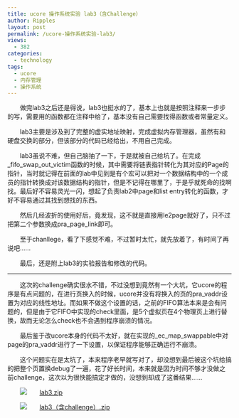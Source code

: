 ```yaml
---
title: ucore 操作系统实验 lab3（含Challenge）
author: Ripples
layout: post
permalink: /ucore-操作系统实验-lab3/
views:
  - 382
categories:
  - technology
tags:
  - ucore
  - 内存管理
  - 操作系统
---
```

<p dir="ltr" style="text-indent: 2em;">
  做完lab3之后还是得说，lab3也挺水的了，基本上也就是按照注释来一步步的写，需要用的函数都在注释中给了，基本没有自己需要找得函数或者常量定义。
</p>

<p dir="ltr" style="text-indent: 2em;">
  lab3主要是涉及到了完整的虚实地址映射，完成虚拟内存管理器，虽然有和硬盘交换的部分，但该部分的代码已经给出，不用自己完成。
</p>

<!--more-->

<p dir="ltr" style="text-indent: 2em;">
  lab3虽说不难，但自己脑抽了一下，于是就被自己给坑了。在完成_fifo_swap_out_victim函数的时候，其中需要将链表指针转化为其对应的Page的指针，当时就记得在前面的lab中见到是有个宏可以把对一个数据结构中的一个成员的指针转换成对该数据结构的指针，但是不记得在哪里了，于是乎就死命的找啊找。最后好不容易灵光一闪，想起了负责lab2中page和list entry转化的函数，才好不容易通过其找到想找的东西。
</p>

<p dir="ltr" style="text-indent: 2em;">
  然后几经波折的使用好后，竟发现，这不就是直接用le2page就好了，只不过把第二个参数换成pra_page_link即可。
</p>

<p dir="ltr" style="text-indent: 2em;">
  至于chanllege，看了下感觉不难，不过暂时太忙，就先放着了，有时间了再说吧……
</p>

<p dir="ltr" style="text-indent: 2em;">
  最后，还是附上lab3的实验报告和修改的代码。
</p>

* * *

<p style="text-indent: 2em;">
  这次的challenge确实很水不错，不过没想到竟然有一个大坑，它ucore的程序是有点问题的，在进行页换入的时候，ucore并没有将换入的页的pra_vaddr设置为对应的线性地址。而如果不做这个设置的话，之前的FIFO算法本来是会有问题的，但是由于它FIFO中实现的check里面，是5个虚拟页在4个物理页上进行替换，故而无论怎么check也不会遇到程序崩溃的情况。
</p>

<p style="text-indent: 2em;">
  最后鉴于改ucore本身的代码不太好，就在实现的_ec_map_swappable中对page的pra_vaddr进行了一下设置，以保证程序能够正确运行不崩溃。
</p>

<p style="text-indent: 2em;">
  这个问题实在是太坑了，本来程序老早就写对了，却没想到最后被这个坑给搞的把整个页置换debug了一遍，花了好长时间，本来就是因为时间不够才没做之前challenge，这次以为很快能搞定才做的，没想到却成了这番结果……
</p>

<p dir="ltr" style="text-indent: 2em;">
  <img src="http://geekjayvic.sinaapp.com/wp-content/plugins/wp-ueditor2/ueditor/dialogs/attachment/fileTypeImages/icon_rar.gif" style="line-height: 16px; text-indent: 2em;" /><a href="http://geekjayvic-wordpress.stor.sinaapp.com/uploads/2014/11/lab3.zip" style="line-height: 16px; text-indent: 2em;">lab3.zip</a>
</p>

<p style="line-height: 16px; text-indent: 2em;">
  <img src="http://geekjayvic.sinaapp.com/wp-content/plugins/wp-ueditor2/ueditor/dialogs/attachment/fileTypeImages/icon_rar.gif" /><a href="http://geekjayvic-wordpress.stor.sinaapp.com/uploads/2014/11/lab3（含challenge）.zip">lab3（含challenge）.zip</a>
</p>

